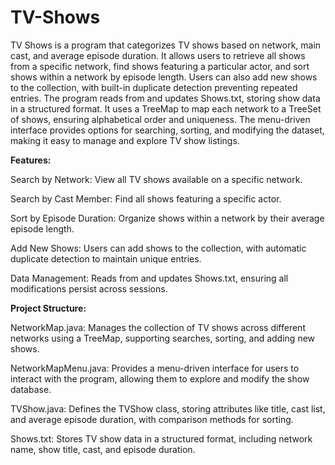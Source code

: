 # TV-Shows
TV Shows is a program that categorizes TV shows based on network, main cast, and average episode duration. It allows users to retrieve all shows from a specific network, find shows featuring a particular actor, and sort shows within a network by episode length. Users can also add new shows to the collection, with built-in duplicate detection preventing repeated entries. The program reads from and updates Shows.txt, storing show data in a structured format. It uses a TreeMap to map each network to a TreeSet of shows, ensuring alphabetical order and uniqueness. The menu-driven interface provides options for searching, sorting, and modifying the dataset, making it easy to manage and explore TV show listings.

**Features:**


Search by Network: View all TV shows available on a specific network.

Search by Cast Member: Find all shows featuring a specific actor.

Sort by Episode Duration: Organize shows within a network by their average episode length.

Add New Shows: Users can add shows to the collection, with automatic duplicate detection to maintain unique entries.

Data Management: Reads from and updates Shows.txt, ensuring all modifications persist across sessions.

**Project Structure:**


NetworkMap.java: Manages the collection of TV shows across different networks using a TreeMap, supporting searches, sorting, and adding new shows.

NetworkMapMenu.java: Provides a menu-driven interface for users to interact with the program, allowing them to explore and modify the show database.

TVShow.java: Defines the TVShow class, storing attributes like title, cast list, and average episode duration, with comparison methods for sorting.

Shows.txt: Stores TV show data in a structured format, including network name, show title, cast, and episode duration.
